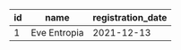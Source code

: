 | id 	| name         	| registration_date 	|
|------ |--------------	|-------------------	|
| 1   	| Eve Entropia 	| 2021-12-13        	|

